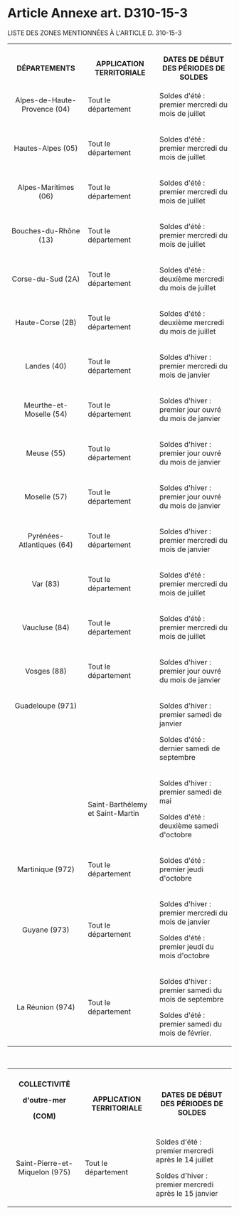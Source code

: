 # Article Annexe art. D310-15-3

LISTE DES ZONES MENTIONNÉES À L'ARTICLE D. 310-15-3

<div align="center">

<div align="center">

<table>
<tbody>
<tr>
<th>
<br/>DÉPARTEMENTS<br/>
</th>
<th>
<br/>APPLICATION TERRITORIALE<br/>
</th>
<th>
<br/>DATES DE DÉBUT DES PÉRIODES DE SOLDES<br/>
</th>
</tr>
<tr>
<td align="center">
<p align="center">Alpes-de-Haute-Provence (04)</p>
</td>
<td align="center">
<p align="left">Tout le département</p>
</td>
<td align="center">
<p align="left">Soldes d'été : premier mercredi du mois de juillet</p>
</td>
</tr>
<tr>
<td align="center">
<p align="center">Hautes-Alpes (05)</p>
</td>
<td align="center">
<p align="left">Tout le département</p>
</td>
<td align="center">
<p align="left">Soldes d'été : premier mercredi du mois de juillet</p>
</td>
</tr>
<tr>
<td align="center">
<p align="center">Alpes-Maritimes (06)</p>
</td>
<td align="center">
<p align="left">Tout le département</p>
</td>
<td align="center">
<p align="left">Soldes d'été : premier mercredi du mois de juillet</p>
</td>
</tr>
<tr>
<td align="center">
<p align="center">Bouches-du-Rhône (13)</p>
</td>
<td align="center">
<p align="left">Tout le département</p>
</td>
<td align="center">
<p align="left">Soldes d'été : premier mercredi du mois de juillet</p>
</td>
</tr>
<tr>
<td align="center">
<p align="center">Corse-du-Sud (2A)</p>
</td>
<td align="center">
<p align="left">Tout le département</p>
</td>
<td align="center">
<p align="left">Soldes d'été : deuxième mercredi du mois de juillet</p>
</td>
</tr>
<tr>
<td align="center">
<p align="center">Haute-Corse (2B)</p>
</td>
<td align="center">
<p align="left">Tout le département</p>
</td>
<td align="center">
<p align="left">Soldes d'été : deuxième mercredi du mois de juillet</p>
</td>
</tr>
<tr>
<td align="center">
<p align="center">Landes (40)</p>
</td>
<td align="center">
<p align="left">Tout le département</p>
</td>
<td align="center">
<p align="left">Soldes d'hiver : premier mercredi du mois de janvier</p>
</td>
</tr>
<tr>
<td align="center">
<p align="center">Meurthe-et-Moselle (54)</p>
</td>
<td align="center">
<p align="left">Tout le département</p>
</td>
<td align="center">
<p align="left">Soldes d'hiver : premier jour ouvré du mois de janvier</p>
</td>
</tr>
<tr>
<td align="center">
<p align="center">Meuse (55)</p>
</td>
<td align="center">
<p align="left">Tout le département</p>
</td>
<td align="center">
<p align="left">Soldes d'hiver : premier jour ouvré du mois de janvier</p>
</td>
</tr>
<tr>
<td align="center">
<p align="center">Moselle (57)</p>
</td>
<td align="center">
<p align="left">Tout le département</p>
</td>
<td align="center">
<p align="left">Soldes d'hiver : premier jour ouvré du mois de janvier</p>
</td>
</tr>
<tr>
<td align="center">
<p align="center">Pyrénées-Atlantiques (64)</p>
</td>
<td align="center">
<p align="left">Tout le département</p>
</td>
<td align="center">
<p align="left">Soldes d'hiver : premier mercredi du mois de janvier</p>
</td>
</tr>
<tr>
<td align="center">
<p align="center">Var (83)</p>
</td>
<td align="center">
<p align="left">Tout le département</p>
</td>
<td align="center">
<p align="left">Soldes d'été : premier mercredi du mois de juillet</p>
</td>
</tr>
<tr>
<td align="center">
<p align="center">Vaucluse (84)</p>
</td>
<td align="center">
<p align="left">Tout le département</p>
</td>
<td align="center">
<p align="left">Soldes d'été : premier mercredi du mois de juillet</p>
</td>
</tr>
<tr>
<td align="center">
<p align="center">Vosges (88)</p>
</td>
<td align="center">
<p align="left">Tout le département</p>
</td>
<td align="center">
<p align="left">Soldes d'hiver : premier jour ouvré du mois de janvier</p>
</td>
</tr>
<tr>
<td align="center" rowspan="2" valign="top">
<p align="center">Guadeloupe (971)</p>
</td>
<td align="center">
<p align="left">
<br/>
</p>
</td>
<td align="center">
<p align="left">Soldes d'hiver : premier samedi de janvier </p>
<p align="left">Soldes d'été : dernier samedi de septembre</p>
</td>
</tr>
<tr>
<td align="center">
<p align="left">Saint-Barthélemy et Saint-Martin</p>
</td>
<td align="center">
<p align="left">Soldes d'hiver : premier samedi de mai </p>
<p align="left">Soldes d'été : deuxième samedi d'octobre</p>
</td>
</tr>
<tr>
<td align="center">
<p align="center">Martinique (972)</p>
</td>
<td align="center">
<p align="left">Tout le département</p>
</td>
<td align="center">
<p align="left">Soldes d'été : premier jeudi d'octobre</p>
</td>
</tr>
<tr>
<td align="center">
<p align="center">Guyane (973)</p>
</td>
<td align="center">
<p align="left">Tout le département</p>
</td>
<td align="center">
<p align="left">Soldes d'hiver : premier mercredi du mois de janvier </p>
<p align="left">Soldes d'été : premier jeudi du mois d'octobre</p>
</td>
</tr>
<tr>
<td align="center">
<p align="center">La Réunion (974)</p>
</td>
<td align="center">
<p align="left">Tout le département</p>
</td>
<td align="center">
<p align="left">Soldes d'hiver : premier samedi du mois de septembre </p>
<p align="left">Soldes d'été : premier samedi du mois de février.</p>
</td>
</tr>
</tbody>
</table>

<br/>

<table>
<tbody>
<tr>
<th>
<br/>COLLECTIVITÉ <p>d'outre-mer</p>
<p>(COM)<br/>
</p>
</th>
<th>
<br/>APPLICATION TERRITORIALE<br/>
</th>
<th>
<br/>DATES DE DÉBUT DES PÉRIODES DE SOLDES<br/>
</th>
</tr>
<tr>
<td align="center">
<p align="center">Saint-Pierre-et-Miquelon (975)</p>
</td>
<td align="center">
<p align="left">Tout le département</p>
</td>
<td align="center">
<p align="left">Soldes d'été : premier mercredi après le 14 juillet </p>
<p align="left">Soldes d'hiver : premier mercredi après le 15 janvier</p>
</td>
</tr>
</tbody>
</table>

<br/>

<br/>

</div>

</div>
